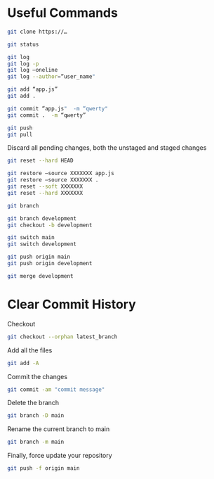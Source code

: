 # Useful Commands

```bash
git clone https://…
```

```bash
git status
```

```bash
git log
git log -p
git log —oneline
git log --author=“user_name"
```

```bash
git add “app.js”
git add .
```

```bash
git commit “app.js"  -m “qwerty"
git commit .  -m “qwerty”
```

```bash
git push
git pull
```

Discard all pending changes, both the unstaged and staged changes   
```bash
git reset --hard HEAD
```

```bash
git restore —source XXXXXXX app.js
git restore —source XXXXXXX .
git reset --soft XXXXXXX
git reset --hard XXXXXXX
```

```bash
git branch

git branch development
git checkout -b development

git switch main
git switch development

git push origin main
git push origin development

git merge development
```

# Clear Commit History

Checkout    
```bash
git checkout --orphan latest_branch
```

Add all the files   
```bash
git add -A
```

Commit the changes    
```bash
git commit -am "commit message"
```

Delete the branch   
```bash
git branch -D main
```

Rename the current branch to main
```bash
git branch -m main
```

Finally, force update your repository
```bash
git push -f origin main
```
